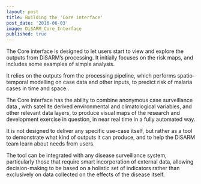 ```yaml
---
layout: post
title: Building the 'Core interface'
post_date: '2016-06-03'
image: DiSARM_Core_Interface
published: true
---
```


The Core interface is designed to let users start to view and explore the outputs from DiSARM’s processing. It initially focuses on the risk maps, and includes some examples of simple analysis.

It relies on the outputs from the processing pipeline, which performs spatio-temporal modelling on case data and other inputs, to predict risk of malaria cases  in time and space..

The Core interface has the ability to combine anonymous case surveillance data , with satellite derived environmental and climatological variables, and other relevant data layers, to produce visual maps of the research and development exercise in question, in near real time in a fully automated way.

It is not designed to deliver any specific use-case itself, but rather as a tool to demonstrate what kind of outputs it can produce, and to help the DiSARM team learn about needs from users.

The tool can be integrated with any disease surveillance system, particularly those that require smart incorporation of external data, allowing decision-making to be based on a holistic set of indicators rather than exclusively on data collected on the effects of the disease itself.
